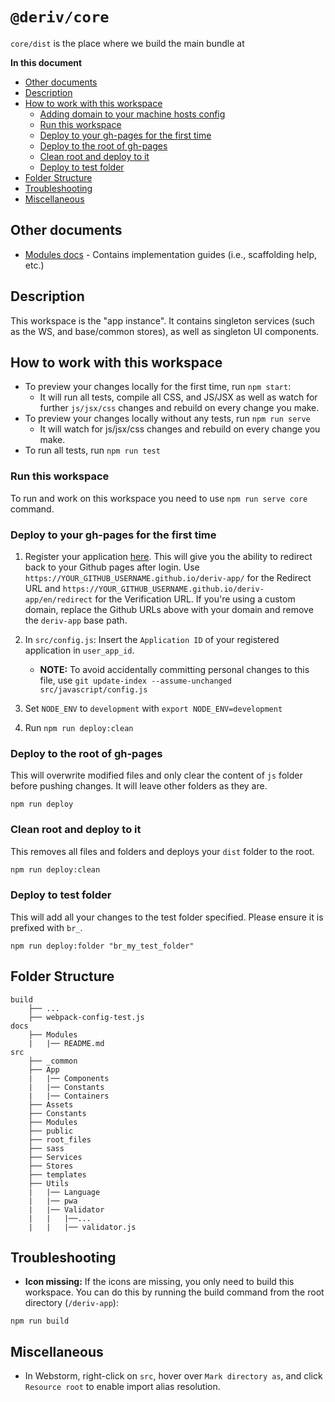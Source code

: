 # `@deriv/core`

`core/dist` is the place where we build the main bundle at

**In this document**

- [Other documents](#other-documents)
- [Description](#description)
- [How to work with this workspace](#how-to-work-with-this-workspace)
    - [Adding domain to your machine hosts config](#adding-domain-to-your-machine-hosts-config)
    - [Run this workspace](#run-this-workspace)
    - [Deploy to your gh-pages for the first time](#deploy-to-your-gh-pages-for-the-first-time)
    - [Deploy to the root of gh-pages](#deploy-to-the-root-of-gh-pages)
    - [Clean root and deploy to it](#clean-root-and-deploy-to-it)
    - [Deploy to test folder](#deploy-to-test-folder)
- [Folder Structure](#folder-structure)
- [Troubleshooting](#troubleshooting)
- [Miscellaneous](#miscellaneous)

## Other documents

- [Modules docs](docs/Modules/README.md) - Contains implementation guides (i.e., scaffolding help, etc.)

## Description

This workspace is the "app instance". It contains singleton services (such as the WS, and base/common stores), as well as singleton UI components.

## How to work with this workspace

- To preview your changes locally for the first time, run `npm start`:
    - It will run all tests, compile all CSS, and JS/JSX as well as watch for further `js/jsx/css` changes and rebuild on every change you make.
- To preview your changes locally without any tests, run `npm run serve`
    - It will watch for js/jsx/css changes and rebuild on every change you make.
- To run all tests, run `npm run test`

### Run this workspace

To run and work on this workspace you need to use `npm run serve core` command.

### Deploy to your gh-pages for the first time

1.  Register your application [here](https://developers.binary.com/applications/). This will give you the ability to redirect back to your Github pages after login. Use `https://YOUR_GITHUB_USERNAME.github.io/deriv-app/` for the Redirect URL and `https://YOUR_GITHUB_USERNAME.github.io/deriv-app/en/redirect` for the Verification URL. If you're using a custom domain, replace the Github URLs above with your domain and remove the `deriv-app` base path.

2.  In `src/config.js`: Insert the `Application ID` of your registered application in `user_app_id`.

    - **NOTE:** To avoid accidentally committing personal changes to this file, use `git update-index --assume-unchanged src/javascript/config.js`

3.  Set `NODE_ENV` to `development` with `export NODE_ENV=development`

4.  Run `npm run deploy:clean`

### Deploy to the root of gh-pages

This will overwrite modified files and only clear the content of `js` folder before pushing changes. It will leave other folders as they are.

```
npm run deploy
```

### Clean root and deploy to it

This removes all files and folders and deploys your `dist` folder to the root.

```sh
npm run deploy:clean
```

### Deploy to test folder

This will add all your changes to the test folder specified.
Please ensure it is prefixed with `br_`.

```
npm run deploy:folder "br_my_test_folder"
```

## Folder Structure

```
build
    ├── ...
    ├── webpack-config-test.js
docs
    ├── Modules
    |   |── README.md
src
    ├── _common
    ├── App
    |   |── Components
    |   |── Constants
    |   |── Containers
    ├── Assets
    ├── Constants
    ├── Modules
    ├── public
    ├── root_files
    ├── sass
    ├── Services
    ├── Stores
    ├── templates
    ├── Utils
    |   |── Language
    |   |── pwa
    |   |── Validator
    |   |   |──...
    |   |   |── validator.js
```

## Troubleshooting

- **Icon missing:** If the icons are missing, you only need to build this workspace. You can do this by running the build command from the root directory (`/deriv-app`):

```
npm run build
```

## Miscellaneous

- In Webstorm, right-click on `src`, hover over `Mark directory as`, and click `Resource root` to enable import alias resolution.
